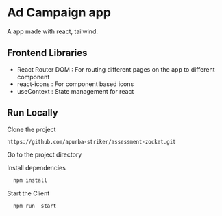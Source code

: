 

# Ad Campaign app

A app made with react, tailwind.


## Frontend Libraries

- React Router DOM : For routing different pages on the app to different component
- react-icons : For component based icons
- useContext : State management for react

## Run Locally

Clone the project

```bash
https://github.com/apurba-striker/assessment-zocket.git

```

Go to the project directory



Install dependencies

```bash
  npm install
```

Start the Client

```bash
  npm run  start
```
